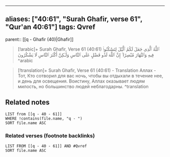
---
aliases: ["40:61", "Surah Ghafir, verse 61", "Qur'an 40:61"]
tags: Qvref
---

parent:: [[q - Ghafir (40)|Ghafir]]

> [!arabic]+ Surah Ghafir, Verse 61 (40:61)
> <span class="quran-arabic">ٱللَّهُ ٱلَّذِى جَعَلَ لَكُمُ ٱلَّيْلَ لِتَسْكُنُوا۟ فِيهِ وَٱلنَّهَارَ مُبْصِرًا ۚ إِنَّ ٱللَّهَ لَذُو فَضْلٍ عَلَى ٱلنَّاسِ وَلَـٰكِنَّ أَكْثَرَ ٱلنَّاسِ لَا يَشْكُرُونَ</span>
^arabic

> [!translation]+ Surah Ghafir, Verse 61 (40:61) - Translation
> Аллах - Тот, Кто сотворил для вас ночь, чтобы вы отдыхали в течение нее, и день для освещения. Воистину, Аллах оказывает людям милость, но большинство людей неблагодарны.
^translation



## Related notes
```dataview
LIST from [[q - 40 - 61]]
WHERE !contains(file.name, "q - ")
SORT file.name ASC
```

### Related verses (footnote backlinks)
```dataview
LIST FROM [[q - 40 - 61]] AND #Qvref
SORT file.name ASC
```

